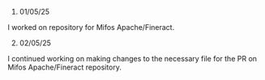 1. 01/05/25

I worked on repository for Mifos Apache/Fineract. 

2. 02/05/25

I continued working on making changes to the necessary file for the PR on Mifos Apache/Fineract repository.
